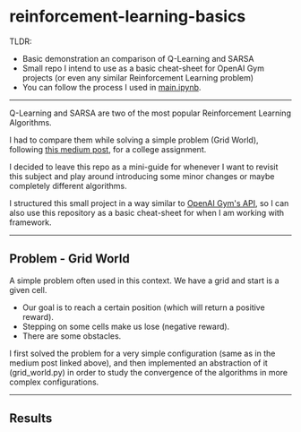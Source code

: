# reinforcement-learning-basics

TLDR:
* Basic demonstration an comparison of Q-Learning and SARSA
* Small repo I intend to use as a basic cheat-sheet for OpenAI Gym projects (or even any similar Reinforcement Learning problem)
* You can follow the process I used in [main.ipynb](https://github.com/62random/reinforcement-learning-basics/blob/master/main.ipynb).


---


Q-Learning and SARSA are two of the most popular Reinforcement Learning Algorithms.

I had to compare them while solving a simple problem (Grid World), following [this medium post](https://towardsdatascience.com/reinforcement-learning-implement-grid-world-from-scratch-c5963765ebff), for a college assignment.

I decided to leave this repo as a mini-guide for whenever I want to revisit this subject and play around introducing some minor changes or maybe completely different algorithms.


I structured this small project in a way similar to [OpenAI Gym's API](https://gym.openai.com/docs/), so I can also use this repository as a basic cheat-sheet for when I am working with framework.

---

## Problem - Grid World

A simple problem often used in this context. We have a grid and start is a given cell. 
* Our goal is to reach a certain position (which will return a positive reward).
* Stepping on some cells make us lose (negative reward).
* There are some obstacles.

I first solved the problem for a very simple configuration (same as in the medium post linked above), and then implemented an abstraction of it (grid_world.py) in order to study the convergence of the algorithms in more complex configurations.

---

## Results
